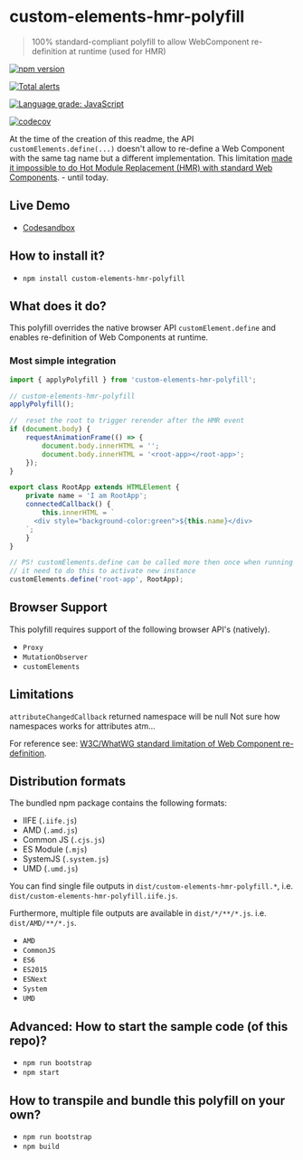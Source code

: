 # custom-elements-hmr-polyfill

> 100% standard-compliant polyfill to allow WebComponent re-definition at runtime (used for HMR)

[![npm version](https://badge.fury.io/js/custom-elements-hmr-polyfill.svg)](https://badge.fury.io/js/custom-elements-hmr-polyfill)

[![Total alerts](https://img.shields.io/lgtm/alerts/g/vegarringdal/custom-elements-hmr-polyfill.svg?logo=lgtm&logoWidth=18)](https://lgtm.com/projects/g/vegarringdal/custom-elements-hmr-polyfill/alerts/)

[![Language grade: JavaScript](https://img.shields.io/lgtm/grade/javascript/g/vegarringdal/custom-elements-hmr-polyfill.svg?logo=lgtm&logoWidth=18)](https://lgtm.com/projects/g/vegarringdal/custom-elements-hmr-polyfill/context:javascript)

[![codecov](https://codecov.io/gh/vegarringdal/custom-elements-hmr-polyfill/branch/master/graph/badge.svg)](https://codecov.io/gh/vegarringdal/custom-elements-hmr-polyfill)

At the time of the creation of this readme, the API `customElements.define(...)` doesn't allow to
re-define a Web Component with the same tag name but a different implementation. This limitation
[made it impossible to do Hot Module Replacement (HMR) with standard Web Components](https://github.com/w3c/webcomponents/issues/829). -
until today.

## Live Demo

-   [Codesandbox](https://codesandbox.io/s/custom-elements-hmr-polyfill-4vd3o)

## How to install it?

-   `npm install custom-elements-hmr-polyfill`

## What does it do?

This polyfill overrides the native browser API `customElement.define` and enables re-definition of
Web Components at runtime.

### Most simple integration

```ts
import { applyPolyfill } from 'custom-elements-hmr-polyfill';

// custom-elements-hmr-polyfill
applyPolyfill();

//  reset the root to trigger rerender after the HMR event
if (document.body) {
    requestAnimationFrame(() => {
        document.body.innerHTML = '';
        document.body.innerHTML = '<root-app></root-app>';
    });
}

export class RootApp extends HTMLElement {
    private name = 'I am RootApp';
    connectedCallback() {
        this.innerHTML = `
      <div style="background-color:green">${this.name}</div>
    `;
    }
}

// PS! customElements.define can be called more then once when running pollyfil
// it need to do this to activate new instance
customElements.define('root-app', RootApp);
```

## Browser Support

This polyfill requires support of the following browser API's (natively).

-   `Proxy`
-   `MutationObserver`
-   `customElements`

## Limitations

`attributeChangedCallback` returned namespace will be null
Not sure how namespaces works for attributes atm...


For reference see:
[W3C/WhatWG standard limitation of Web Component re-definition](https://github.com/w3c/webcomponents/issues/829).

## Distribution formats

The bundled npm package contains the following formats:

-   IIFE (`.iife.js`)
-   AMD (`.amd.js`)
-   Common JS (`.cjs.js`)
-   ES Module (`.mjs`)
-   SystemJS (`.system.js`)
-   UMD (`.umd.js`)

You can find single file outputs in `dist/custom-elements-hmr-polyfill.*`, i.e.
`dist/custom-elements-hmr-polyfill.iife.js`.

Furthermore, multiple file outputs are available in `dist/*/**/*.js`. i.e. `dist/AMD/**/*.js`.

-   `AMD`
-   `CommonJS`
-   `ES6`
-   `ES2015`
-   `ESNext`
-   `System`
-   `UMD`

## Advanced: How to start the sample code (of this repo)?

-   `npm run bootstrap`
-   `npm start`

## How to transpile and bundle this polyfill on your own?

-   `npm run bootstrap`
-   `npm build`
